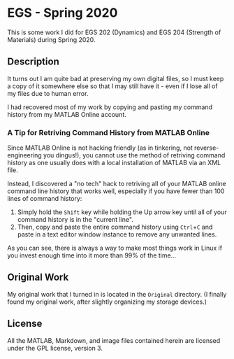 # EGS - Spring 2020

This is some work I did for EGS 202 (Dynamics) and EGS 204 (Strength of Materials) during Spring 2020.

## Description

It turns out I am quite bad at preserving my own digital files, so I must keep a copy of it somewhere else so that I may still have it - even if I lose all of my files due to human error.

I had recovered most of my work by copying and pasting my command history from my MATLAB Online account.

### A Tip for Retriving Command History from MATLAB Online

Since MATLAB Online is not hacking friendly (as in tinkering, not reverse-engineering you dingus!), you cannot use the method of retriving command history as one usually does with a local installation of MATLAB via an XML file.

Instead, I discovered a "no tech" hack to retriving all of your MATLAB online command line history that works well, especially if you have fewer than 100 lines of command history:

1)  Simply hold the `Shift` key while holding the Up arrow key until all of your command history is in the "current line".
2)  Then, copy and paste the entire command history using `Ctrl`+`C` and paste in a text editor window instance to remove any unwanted lines.

As you can see, there is always a way to make most things work in Linux if you invest enough time into it more than 99% of the time...

## Original Work

My original work that I turned in is located in the `Original` directory.  (I finally found my original work, after slightly organizing my storage devices.)

## License

All the MATLAB, Markdown, and image files contained herein are licensed under the GPL license, version 3.
